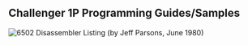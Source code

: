 Challenger 1P Programming Guides/Samples
---

![6502 Disassembler Listing (by Jeff Parsons, June 1980)](static/thumbs/OSI_Assembler-Disassembler_Listing-thumb.jpg "link:static/pdfs/OSI_Assembler-Disassembler_Listing.pdf:200:260")